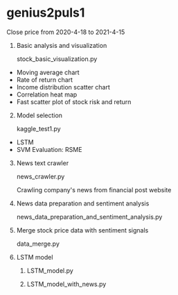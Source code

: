 # genius2puls1

Close price from 2020-4-18 to 2021-4-15

1. Basic analysis and visualization

    stock_basic_visualization.py

  - Moving average chart
  - Rate of return chart
  - Income distribution scatter chart
  - Correlation heat map
  - Fast scatter plot of stock risk and return
2. Model selection

    kaggle_test1.py

  - LSTM
  - SVM
    Evaluation: RSME
3. News text crawler

    news_crawler.py

    Crawling company's news from financial post website

4. News data preparation and sentiment analysis

    news_data_preparation_and_sentiment_analysis.py
    
5. Merge stock price data with sentiment signals

    data_merge.py

5. LSTM model

    1. LSTM_model.py 

    2. LSTM_model_with_news.py
